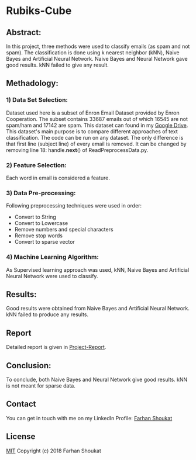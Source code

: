 # Rubiks-Cube


## Abstract:
In this project, three methods were used to classify emails (as spam and not spam). The classification is done using k nearest neighbor (kNN), Naive Bayes and Artificial Neural Network. Naive Bayes and Neural Network gave good results. kNN failed to give any result.


## Methadology:

### 1) Data Set Selection:
Dataset used here is a subset of Enron Email Dataset provided by Enron Cooperation. The subset contains 33687 emails out of which 16545 are not spam/ham and 17142 are spam. This dataset can found in my [Google Drive](https://drive.google.com/open?id=18TVvrPHDs-8Ww7kPbZpJH-5Vuuol2H_X). This dataset's main purpose is to compare different approaches of text classification. The code can be run on any dataset. The only difference is that first line (subject line) of every email is removed. It can be changed by removing line 18: handle.__next__() of ReadPreprocessData.py.

### 2) Feature Selection:
Each word in email is considered a feature.

### 3) Data Pre-processing:
Following preprocessing techniques were used in order:
* Convert to String
* Convert to Lowercase
* Remove numbers and special characters
* Remove stop words
* Convert to sparse vector

### 4) Machine Learning Algorithm:
As Supervised learning approach was used, kNN, Naive Bayes and Artificial Neural Network were used to classify.

## Results:
Good results were obtained from Naive Bayes and Artificial Neural Network. kNN failed to produce any results.

## Report
Detailed report is given in [Project-Report](../master/Project-Report.docx).


## Conclusion:
To conclude, both Naive Bayes and Neural Network give good results. kNN is not meant for sparse data.


## Contact
You can get in touch with me on my LinkedIn Profile: [Farhan Shoukat](https://www.linkedin.com/in/farhan-shoukat-782542167/)


## License
[MIT](../master/LICENSE)
Copyright (c) 2018 Farhan Shoukat


